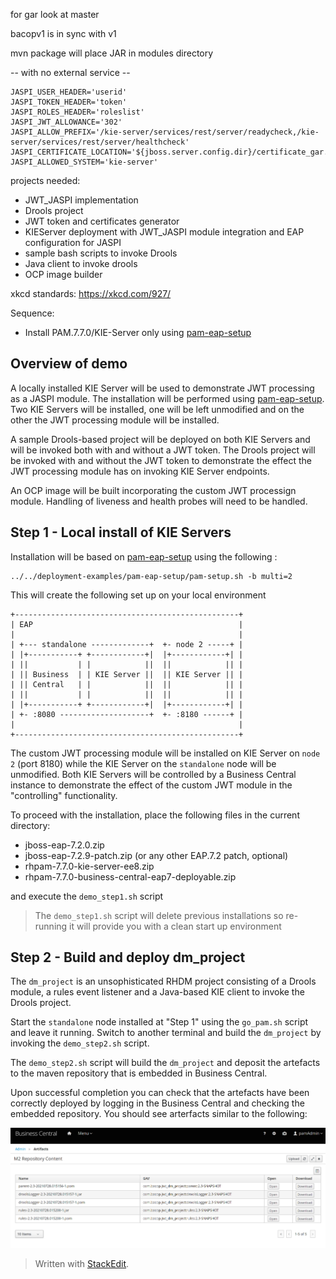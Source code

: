 

for gar look at master

bacopv1 is in sync with v1

mvn package will place JAR in modules directory

-- with no external service -- 

```
JASPI_USER_HEADER='userid'
JASPI_TOKEN_HEADER='token'
JASPI_ROLES_HEADER='roleslist'
JASPI_JWT_ALLOWANCE='302'
JASPI_ALLOW_PREFIX='/kie-server/services/rest/server/readycheck,/kie-server/services/rest/server/healthcheck'
JASPI_CERTIFICATE_LOCATION='${jboss.server.config.dir}/certificate_gar.pem'
JASPI_ALLOWED_SYSTEM='kie-server'
```

projects needed:
- JWT_JASPI implementation
- Drools project
- JWT token and certificates generator
- KIEServer deployment with JWT_JASPI module integration and EAP configuration for JASPI
- sample bash scripts to invoke Drools
- Java client to invoke drools
- OCP image builder

xkcd standards: https://xkcd.com/927/

Sequence:

- Install PAM.7.7.0/KIE-Server only using [pam-eap-setup](https://github.com/redhat-cop/businessautomation-cop/tree/master/deployment-examples/pam-eap-setup)


## Overview of demo

A locally installed KIE Server will be used to demonstrate JWT processing as a JASPI module.
The installation will be performed using [pam-eap-setup](https://github.com/redhat-cop/businessautomation-cop/tree/master/deployment-examples/pam-eap-setup). Two KIE Servers will be installed, one will be left unmodified and on the other the JWT processing module will be installed.

A sample Drools-based project will be deployed on both KIE Servers and will be invoked both with and without a JWT token.
The Drools project will be invoked with and without the JWT token to demonstrate the effect the JWT processing module has on invoking KIE Server endpoints.

An OCP image will be built incorporating the custom JWT processign module. Handling of liveness and health probes will need to be handled.


## Step 1 - Local install of KIE Servers

Installation will be based on [pam-eap-setup](https://github.com/redhat-cop/businessautomation-cop/tree/master/deployment-examples/pam-eap-setup) using the following :

```
../../deployment-examples/pam-eap-setup/pam-setup.sh -b multi=2
```

This will create the following set up on your local environment

```
+--------------------------------------------------+
| EAP                                              |
|                                                  |
| +--- standalone -------------+  +- node 2 -----+ |
| |+-----------+ +------------+|  |+------------+| |
| ||           | |            ||  ||            || |
| || Business  | | KIE Server ||  || KIE Server || |
| || Central   | |            ||  ||            || |
| ||           | |            ||  ||            || |
| |+-----------+ +------------+|  |+------------+| |
| +- :8080 --------------------+  +- :8180 ------+ |
|                                                  |
+--------------------------------------------------+
```

The custom JWT processing module will be installed on KIE Server on `node 2` (port 8180) while the KIE Server on the `standalone` node will be unmodified. Both KIE Servers will be controlled by a Business Central instance to demonstrate the effect of the custom JWT module in the "controlling" functionality.

To proceed with the installation, place the following files in the current directory:

- jboss-eap-7.2.0.zip
- jboss-eap-7.2.9-patch.zip (or any other EAP.7.2 patch, optional)
- rhpam-7.7.0-kie-server-ee8.zip
- rhpam-7.7.0-business-central-eap7-deployable.zip

and execute the `demo_step1.sh` script
> The `demo_step1.sh` script will delete previous installations so re-running it will provide you with a clean start up environment

## Step 2 - Build and deploy dm_project

The `dm_project` is an unsophisticated RHDM project consisting of a Drools module, a rules event listener and a Java-based KIE client to invoke the Drools project.

Start the `standalone` node installed at "Step 1" using the `go_pam.sh` script and leave it running. Switch to another terminal and build the `dm_project` by invoking the `demo_step2.sh` script.

The `demo_step2.sh` script will build the `dm_project` and deposit the artefacts to the maven repository that is embedded in Business Central.

Upon successful completion you can check that the artefacts have been correctly deployed by logging in the Business Central and checking the embedded repository. You should see arterfacts similar to the following:

![]( images/bc_maven_repo_dm_project.png)


> Written with [StackEdit](https://stackedit.io/).

